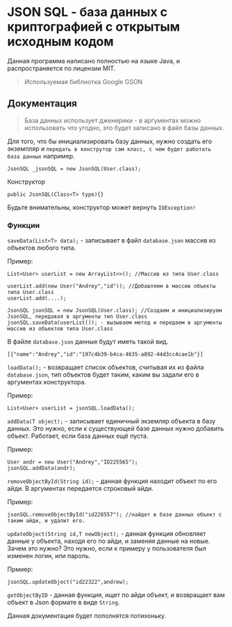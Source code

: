 # JSON SQL - база данных с криптографией с открытым исходным кодом
Данная программа написано полностью на языке Java, и распространяется по лицензии MIT.
>Используемая библиотка Google GSON

## Документация

>База данных использует дженерики - в аргументах можно использовать что угодно, это будет записано в файл базы данных.

Для того, что бы инициализировать базу данных, нужно создать его экземпляр и `передать в конструтор сам класс, с чем будет работать база данных` например.
```
JsonSQL _jsonSQL = new JsonSQL(User.class);
```

Конструктор
```
public JsonSQL(Class<T> type){}
```

 
Будьте внимательны, конструктор может вернуть `IOException!`

### Функции
`saveData(List<T> data);`  - записывает в файл `database.json` массив из объектов любого типа.

Пример:
```
List<User> userList = new ArrayList<>(); //Массив из типа User.class

userList.add(new User("Andrey","id")); //Добавляем в массив объекты типа User.class
userList.add(....);

JsonSQL jsonSQL = new JsonSQL(User.class); //Создаем и инициализируем JsonSQL, передавая в аргументы тип User.class
jsonSQL.saveData(userList()); - вызываем метод и передаем в аргументы массив из объектов типа User.class
```
В файле `database.json` данные будут иметь такой вид.
```
[{"name":"Andrey","id":"197c4b39-b4ca-4635-a892-44d3cc4cae1b"}]
```

`loadData();` - возвращает список объектов, считывая их из файла `database.json`, тип объектов будет таким, каким вы задали его в аргументах конструктора.

Пример:
```
List<User> userList = jsonSQL.loadData();
```

`addData(T object);` - записывает единичный экземляр объекта в базу данных. Это нужно, если к существующей базе данных нужно добавить объект. Работает, если база данных ещё пуста.

Пример:

```
User andr = new User("Andrey","ID225565");
jsonSQL.addData(andr);
```
`removeObjectById(String id);` - данная функция находит объект по его айди. В аргументах передается строковый айди.

Пример:

```
jsonSQL.removeObjectById("id228557"); //найдет в базе данных объект с таким айди, и удалит его.
```

`updateObject(String id,T newObject);` - данная функция обновляет данные у объекта, находя его по айди, и заменяя данные на новые. Зачем это нужно? Это нужно, если к примеру у пользователя был изменен логин, или пароль.

Прмиер:

```
jsonSQL.updateObject("id22322",andrew);
```

`getObjectByID` - данная функция, ищет по айди объект, и возвращает вам объект в Json формате в виде `String`.


Данная документация будет пополнятся потихоньку.
